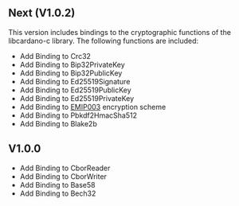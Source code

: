 Next (V1.0.2)
---------------------

This version includes bindings to the cryptographic functions of the libcardano-c library. The following functions are included:

- Add Binding to Crc32
- Add Binding to Bip32PrivateKey
- Add Binding to Bip32PublicKey
- Add Binding to Ed25519Signature
- Add Binding to Ed25519PublicKey
- Add Binding to Ed25519PrivateKey
- Add Binding to [EMIP003](https://github.com/Emurgo/EmIPs/blob/master/specs/emip-003.md) encryption scheme
- Add Binding to Pbkdf2HmacSha512
- Add Binding to Blake2b

V1.0.0
---------------------
- Add Binding to CborReader
- Add Binding to CborWriter
- Add Binding to Base58
- Add Binding to Bech32